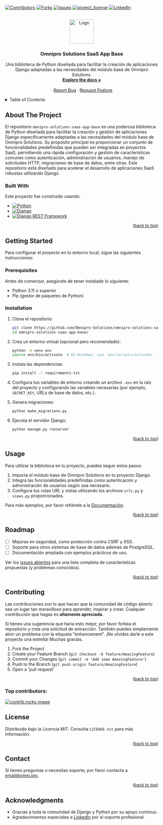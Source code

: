 <a id="readme-top"></a>
[![Contributors][contributors-shield]][contributors-url]
[![Forks][forks-shield]][forks-url]
[![Issues][issues-shield]][issues-url]
[![project_license][license-shield]][license-url]
[![LinkedIn][linkedin-shield]][linkedin-url]

<br />
<div align="center">

<a href="https://github.com/Omnipro-Solutions/omnipro-solutions-saas-app-base.git">
    <img src="https://th.bing.com/th/id/OIP.ddlVF3lJNr9URRtdchRLcQHaHa?rs=1&pid=ImgDetMain" alt="Logo" width="80" height="80">
  </a>

<h3 align="center">Omnipro Solutions SaaS App Base</h3>

  <p align="center">
    Una biblioteca de Python diseñada para facilitar la creación de aplicaciones Django adaptadas a las necesidades del módulo base de Omnipro Solutions.
    <br />
    <a href="https://doc-oms.omni.pro/docs/reglas"><strong>Explore the docs »</strong></a>
    <br />
    <br />
    &middot;
    <a href="https://github.com/Omnipro-Solutions/omnipro-solutions-saas-app-base/issues">Report Bug</a>
    &middot;
    <a href="https://github.com/Omnipro-Solutions/omnipro-solutions-saas-app-base/pulls">Request Feature</a>
  </p>
</div>

<!-- TABLE OF CONTENTS -->
<details>
  <summary>Table of Contents</summary>
  <ol>
    <li>
      <a href="#about-the-project">About The Project</a>
      <ul>
        <li><a href="#built-with">Built With</a></li>
      </ul>
    </li>
    <li>
      <a href="#getting-started">Getting Started</a>
      <ul>
        <li><a href="#prerequisites">Prerequisites</a></li>
        <li><a href="#installation">Installation</a></li>
      </ul>
    </li>
    <li><a href="#usage">Usage</a></li>
    <li><a href="#roadmap">Roadmap</a></li>
    <li><a href="#contributing">Contributing</a></li>
    <li><a href="#license">License</a></li>
    <li><a href="#contact">Contact</a></li>
  </ol>
</details>

<!-- ABOUT THE PROJECT -->
## About The Project

El repositorio `omnipro-solutions-saas-app-base` es una poderosa biblioteca de Python diseñada para facilitar la creación y gestión de aplicaciones Django específicamente adaptadas a las necesidades del módulo base de Omnipro Solutions. Su propósito principal es proporcionar un conjunto de funcionalidades predefinidas que pueden ser integradas en proyectos SaaS, permitiendo una rápida configuración y gestión de características comunes como autenticación, administración de usuarios, manejo de solicitudes HTTP, migraciones de base de datos, entre otras. Este repositorio está diseñado para acelerar el desarrollo de aplicaciones SaaS robustas utilizando Django.

### Built With

Este proyecto fue construido usando:

* [![Python][Python-logo]][Python-url]
* [![Django][Django-logo]][Django-url]
* [![Django REST Framework][DRF-logo]][DRF-url]

<p align="right">(<a href="#readme-top">back to top</a>)</p>

<!-- GETTING STARTED -->
## Getting Started

Para configurar el proyecto en tu entorno local, sigue las siguientes instrucciones:

### Prerequisites

Antes de comenzar, asegúrate de tener instalado lo siguiente:

- Python 3.11 o superior
- Pip (gestor de paquetes de Python)

### Installation

1. Clona el repositorio:
   ```sh
   git clone https://github.com/Omnipro-Solutions/omnipro-solutions-saas-app-base.git
   cd omnipro-solutions-saas-app-base/
   ```

2. Crea un entorno virtual (opcional pero recomendado):
   ```sh
   python -m venv env
   source env/bin/activate  # En Windows, usa `env\Scripts\activate`
   ```

3. Instala las dependencias:
   ```sh
   pip install -r requirements.txt
   ```

4. Configura tus variables de entorno creando un archivo `.env` en la raíz del proyecto y configurando las variables necesarias (por ejemplo, `SECRET_KEY`, URLs de base de datos, etc.).

5. Genera migraciones:
   ```sh
   python make_migrations.py
   ```

6. Ejecuta el servidor Django:
   ```sh
   python manage.py runserver
   ```

<p align="right">(<a href="#readme-top">back to top</a>)</p>

<!-- USAGE EXAMPLES -->
## Usage

Para utilizar la biblioteca en tu proyecto, puedes seguir estos pasos:

1. Importa el módulo base de Omnipro Solutions en tu proyecto Django.
2. Integra las funcionalidades predefinidas como autenticación y administración de usuarios según sea necesario.
3. Configura tus rutas URL y vistas utilizando los archivos `urls.py` y `views.py` proporcionados.

Para más ejemplos, por favor refiérete a la [Documentación](https://doc-oms.omni.pro/docs/dev/imgs/saas-img-core).

<p align="right">(<a href="#readme-top">back to top</a>)</p>

<!-- ROADMAP -->
## Roadmap

- [ ] Mejoras en seguridad, como protección contra CSRF y XSS.
- [ ] Soporte para otros sistemas de base de datos además de PostgreSQL.
- [ ] Documentación ampliada con ejemplos prácticos de uso.

Ver los [issues abiertos](#) para una lista completa de características propuestas (y problemas conocidos).

<p align="right">(<a href="#readme-top">back to top</a>)</p>

<!-- CONTRIBUTING -->
## Contributing

Las contribuciones son lo que hacen que la comunidad de código abierto sea un lugar tan maravilloso para aprender, inspirar y crear. Cualquier contribución que hagas es **altamente apreciada**.

Si tienes una sugerencia que haría esto mejor, por favor forkea el repositorio y crea una solicitud de extracción. También puedes simplemente abrir un problema con la etiqueta "enhancement". ¡No olvides darle a este proyecto una estrella! Muchas gracias.

1. Fork the Project
2. Create your Feature Branch (`git checkout -b feature/AmazingFeature`)
3. Commit your Changes (`git commit -m 'Add some AmazingFeature'`)
4. Push to the Branch (`git push origin feature/AmazingFeature`)
5. Open a 'pull request'

<p align="right">(<a href="#readme-top">back to top</a>)</p>

### Top contributors:

<a href="https://github.com/Omnipro-Solutions/omnipro-solutions-saas-app-base/graphs/contributors">
  <img src="https://contrib.rocks/image?repo=Omnipro-Solutions/omnipro-solutions-saas-app-base" alt="contrib.rocks image" />
</a>

<!-- LICENSE -->
## License

Distribuido bajo la Licencia MIT. Consulta `LICENSE.txt` para más información.

<p align="right">(<a href="#readme-top">back to top</a>)</p>

<!-- CONTACT -->
## Contact

Si tienes preguntas o necesitas soporte, por favor contacta a [email@omni.pro](mailto:email@omni.pro).

<p align="right">(<a href="#readme-top">back to top</a>)</p>

<!-- ACKNOWLEDGMENTS -->
## Acknowledgments

- Gracias a toda la comunidad de Django y Python por su apoyo continuo.
- Agradecimientos especiales a [LinkedIn](https://www.linkedin.com/company/omni.pro/) por el soporte profesional.

<!-- MARKDOWN LINKS & IMAGES -->
[contributors-shield]: https://img.shields.io/github/contributors/Omnipro-Solutions/omnipro-solutions-saas-app-base.svg?style=for-the-badge
[contributors-url]: https://github.com/Omnipro-Solutions/omnipro-solutions-saas-app-base/graphs/contributors
[forks-shield]: https://img.shields.io/github/forks/Omnipro-Solutions/omnipro-solutions-saas-app-base.svg?style=for-the-badge
[forks-url]: https://github.com/Omnipro-Solutions/omnipro-solutions-saas-app-base/network/members
[stars-shield]: https://img.shields.io/github/stars/Omnipro-Solutions/omnipro-solutions-saas-app-base.svg?style=for-the-badge
[stars-url]: https://github.com/Omnipro-Solutions/omnipro-solutions-saas-app-base/stargazers
[issues-shield]: https://img.shields.io/github/issues/Omnipro-Solutions/omnipro-solutions-saas-app-base.svg?style=for-the-badge
[issues-url]: https://github.com/Omnipro-Solutions/omnipro-solutions-saas-app-base/issues
[license-shield]: https://img.shields.io/github/license/Omnipro-Solutions/omnipro-solutions-saas-app-base.svg?style=for-the-badge
[license-url]: https://github.com/Omnipro-Solutions/omnipro-solutions-saas-app-base/blob/master/LICENSE.txt
[linkedin-shield]: https://img.shields.io/badge/-LinkedIn-black.svg?style=for-the-badge&logo=linkedin&colorB=555
[linkedin-url]: https://www.linkedin.com/company/omni.pro/

[Python-logo]: https://www.python.org/static/img/python-logo.png
[Python-url]: https://www.python.org/
[Django-logo]: https://djangoproject.com/logos/django-logo-negative.svg
[Django-url]: https://www.djangoproject.com/
[DRF-logo]: https://github.githubassets.com/images/modules/logos_page/GitHub-Mark.png
[DRF-url]: https://www.django-rest-framework.org/